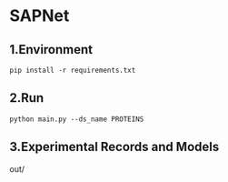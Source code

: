 # SAPNet

## 1.Environment

```
pip install -r requirements.txt
```

## 2.Run
```
python main.py --ds_name PROTEINS
```

## 3.Experimental Records and Models

out/
